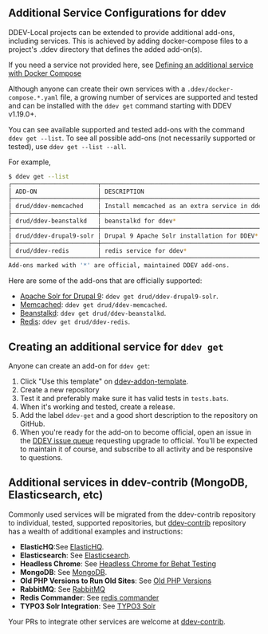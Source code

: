 ## Additional Service Configurations for ddev

DDEV-Local projects can be extended to provide additional add-ons, including services. This is achieved by adding docker-compose files to a project's .ddev directory that defines the added add-on(s).

If you need a service not provided here, see [Defining an additional service with Docker Compose](custom-compose-files.md)

Although anyone can create their own services with a `.ddev/docker-compose.*.yaml` file, a growing number of services are supported and tested and can be installed with the `ddev get` command starting with DDEV v1.19.0+.

You can see available supported and tested add-ons with the command `ddev get --list`. To see all possible add-ons (not necessarily supported or tested), use `ddev get --list --all`.

For example,

```bash
$ ddev get --list
┌────────────────────────┬────────────────────────────────────────────────┐
│ ADD-ON                 │ DESCRIPTION                                    │
├────────────────────────┼────────────────────────────────────────────────┤
│ drud/ddev-memcached    │ Install memcached as an extra service in ddev* │
├────────────────────────┼────────────────────────────────────────────────┤
│ drud/ddev-beanstalkd   │ beanstalkd for ddev*                           │
├────────────────────────┼────────────────────────────────────────────────┤
│ drud/ddev-drupal9-solr │ Drupal 9 Apache Solr installation for DDEV*    │
├────────────────────────┼────────────────────────────────────────────────┤
│ drud/ddev-redis        │ redis service for ddev*                        │
└────────────────────────┴────────────────────────────────────────────────┘
Add-ons marked with '*' are official, maintained DDEV add-ons.
```

Here are some of the add-ons that are officially supported:

* [Apache Solr for Drupal 9](https://github.com/drud/ddev-drupal9-solr): `ddev get drud/ddev-drupal9-solr`.
* [Memcached](https://github.com/drud/ddev-memcached): `ddev get drud/ddev-memcached`.
* [Beanstalkd](https://github.com/drud/ddev-beanstalkd): `ddev get drud/ddev-beanstalkd`.
* [Redis](https://github.com/drud/ddev-redis): `ddev get drud/ddev-redis`.

## Creating an additional service for `ddev get`

Anyone can create an add-on for `ddev get`:

1. Click "Use this template" on [ddev-addon-template](https://github.com/drud/ddev-addon-template).
2. Create a new repository
3. Test it and preferably make sure it has valid tests in `tests.bats`.
4. When it's working and tested, create a release.
5. Add the label `ddev-get` and a good short description to the repository on GitHub.
6. When you're ready for the add-on to become official, open an issue in the [DDEV issue queue](https://github.com/drud/ddev/issues/new) requesting upgrade to official. You'll be expected to maintain it of course, and subscribe to all activity and be responsive to questions.

## Additional services in ddev-contrib (MongoDB, Elasticsearch, etc)

Commonly used services will be migrated from the ddev-contrib repository to individual, tested, supported repositories, but
 [ddev-contrib](https://github.com/drud/ddev-contrib) repository has a wealth of additional examples and instructions:

* **ElasticHQ**:See [ElasticHQ](https://github.com/drud/ddev-contrib/blob/master/docker-compose-services/elastichq).
* **Elasticsearch**: See [Elasticsearch](https://github.com/drud/ddev-contrib/blob/master/docker-compose-services/elasticsearch).
* **Headless Chrome**: See [Headless Chrome for Behat Testing](https://github.com/drud/ddev-contrib/blob/master/docker-compose-services/headless-chrome)
* **MongoDB**: See [MongoDB](https://github.com/drud/ddev-contrib/blob/master/docker-compose-services/mongodb).
* **Old PHP Versions to Run Old Sites**: See [Old PHP Versions](https://github.com/drud/ddev-contrib/blob/master/docker-compose-services/old_php)
* **RabbitMQ**: See [RabbitMQ](https://github.com/drud/ddev-contrib/blob/master/docker-compose-services/rabbitmq)
* **Redis Commander**: See [redis commander](https://github.com/drud/ddev-contrib/blob/master/docker-compose-services/redis-commander)
* **TYPO3 Solr Integration**: See [TYPO3 Solr](https://github.com/drud/ddev-contrib/blob/master/docker-compose-services/typo3-solr)

Your PRs to integrate other services are welcome at [ddev-contrib](https://github.com/drud/ddev-contrib).
